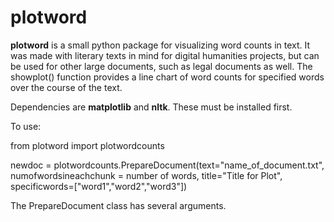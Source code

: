 # plotword
**plotword** is a small python package for visualizing word counts in text. It was made with literary texts in mind for digital humanities projects, but can be used for other large documents, such as legal documents as well. The showplot() function provides a line chart of word counts for specified words over the course of the text.

Dependencies are **matplotlib** and **nltk**. These must be installed first. 

To use:

from plotword import plotwordcounts

newdoc = plotwordcounts.PrepareDocument(text="name_of_document.txt", numofwordsineachchunk = number of words, title="Title for Plot",
                            specificwords=["word1","word2","word3"])



The PrepareDocument class has several arguments.
